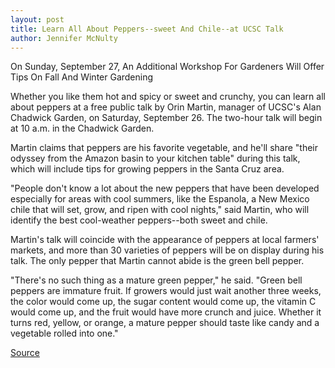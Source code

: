 ```yaml
---
layout: post
title: Learn All About Peppers--sweet And Chile--at UCSC Talk
author: Jennifer McNulty
---
```


On Sunday, September 27, An Additional Workshop For Gardeners Will Offer Tips On Fall And Winter Gardening

Whether you like them hot and spicy or sweet and crunchy, you can learn all about peppers at a free public talk by Orin Martin, manager of UCSC's Alan Chadwick Garden, on Saturday, September 26. The two-hour talk will begin at 10 a.m. in the Chadwick Garden.

Martin claims that peppers are his favorite vegetable, and he'll share "their odyssey from the Amazon basin to your kitchen table" during this talk, which will include tips for growing peppers in the Santa Cruz area.

"People don't know a lot about the new peppers that have been developed especially for areas with cool summers, like the Espanola, a New Mexico chile that will set, grow, and ripen with cool nights," said Martin, who will identify the best cool-weather peppers--both sweet and chile.

Martin's talk will coincide with the appearance of peppers at local farmers' markets, and more than 30 varieties of peppers will be on display during his talk. The only pepper that Martin cannot abide is the green bell pepper.

"There's no such thing as a mature green pepper," he said. "Green bell peppers are immature fruit. If growers would just wait another three weeks, the color would come up, the sugar content would come up, the vitamin C would come up, and the fruit would have more crunch and juice. Whether it turns red, yellow, or orange, a mature pepper should taste like candy and a vegetable rolled into one."

[Source](http://www1.ucsc.edu/oncampus/currents/98-99/09-21/peppers.htm "Permalink to UCSC pepper talk: 09-21-98")
